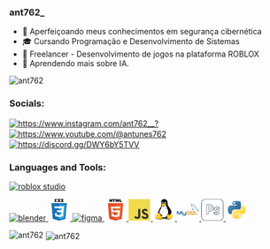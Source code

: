 ### ant762_

- 🔧 Aperfeiçoando meus conhecimentos em segurança cibernética
- 🎓 Cursando Programação e Desenvolvimento de Sistemas
- 💼 Freelancer - Desenvolvimento de jogos na plataforma ROBLOX
- 🌱 Aprendendo mais sobre IA.

<p align="left"> <img src="https://komarev.com/ghpvc/?username=ant762&label=Profile%20views&color=0e75b6&style=flat" alt="ant762" /> </p>

<h3 align="left">Socials:</h3>
<p align="left">
<a href="https://instagram.com/https://www.instagram.com/ant762__?" target="blank"><img align="center" src="https://raw.githubusercontent.com/rahuldkjain/github-profile-readme-generator/master/src/images/icons/Social/instagram.svg" alt="https://www.instagram.com/ant762__?" height="30" width="40" /></a>
<a href="https://www.youtube.com/c/https://www.youtube.com/@antunes762" target="blank"><img align="center" src="https://raw.githubusercontent.com/rahuldkjain/github-profile-readme-generator/master/src/images/icons/Social/youtube.svg" alt="https://www.youtube.com/@antunes762" height="30" width="40" /></a>
<a href="https://discord.gg/https://discord.gg/DWY6bY5TVV" target="blank"><img align="center" src="https://raw.githubusercontent.com/rahuldkjain/github-profile-readme-generator/master/src/images/icons/Social/discord.svg" alt="https://discord.gg/DWY6bY5TVV" height="30" width="40" /></a>
</p>

<h3 align="left">Languages and Tools:</h3>
<!-- Roblox Studio -->
<a href="https://create.roblox.com/landing" target="_blank" rel="noreferrer">
  <img src="https://static.wikia.nocookie.net/logopedia/images/e/ee/Roblox_Studio_icon_2025.svg/revision/latest/scale-to-width-down/200?cb=20250426203849" alt="roblox studio" width="40" height="40"/>
</a>

<!-- Other Tools -->
<p align="left">
  <a href="https://www.blender.org/" target="_blank" rel="noreferrer">
    <img src="https://download.blender.org/branding/community/blender_community_badge_white.svg" alt="blender" width="40" height="40"/>
  </a>
  <a href="https://www.w3schools.com/css/" target="_blank" rel="noreferrer">
    <img src="https://raw.githubusercontent.com/devicons/devicon/master/icons/css3/css3-original-wordmark.svg" alt="css3" width="40" height="40"/>
  </a>
  <a href="https://www.figma.com/" target="_blank" rel="noreferrer">
    <img src="https://www.vectorlogo.zone/logos/figma/figma-icon.svg" alt="figma" width="40" height="40"/>
  </a>
  <a href="https://www.w3.org/html/" target="_blank" rel="noreferrer">
    <img src="https://raw.githubusercontent.com/devicons/devicon/master/icons/html5/html5-original-wordmark.svg" alt="html5" width="40" height="40"/>
  </a>
  <a href="https://developer.mozilla.org/en-US/docs/Web/JavaScript" target="_blank" rel="noreferrer">
    <img src="https://raw.githubusercontent.com/devicons/devicon/master/icons/javascript/javascript-original.svg" alt="javascript" width="40" height="40"/>
  </a>
  <a href="https://www.linux.org/" target="_blank" rel="noreferrer">
    <img src="https://raw.githubusercontent.com/devicons/devicon/master/icons/linux/linux-original.svg" alt="linux" width="40" height="40"/>
  </a>
  <a href="https://www.mysql.com/" target="_blank" rel="noreferrer">
    <img src="https://raw.githubusercontent.com/devicons/devicon/master/icons/mysql/mysql-original-wordmark.svg" alt="mysql" width="40" height="40"/>
  </a>
  <a href="https://www.photoshop.com/en" target="_blank" rel="noreferrer">
    <img src="https://raw.githubusercontent.com/devicons/devicon/master/icons/photoshop/photoshop-line.svg" alt="photoshop" width="40" height="40"/>
  </a>
  <a href="https://www.python.org" target="_blank" rel="noreferrer">
    <img src="https://raw.githubusercontent.com/devicons/devicon/master/icons/python/python-original.svg" alt="python" width="40" height="40"/>
  </a>
</p>


<p><img align="left" src="https://github-readme-stats.vercel.app/api/top-langs?username=ant762&show_icons=true&locale=en&layout=compact" alt="ant762" /></p>

<p>&nbsp;<img align="center" src="https://github-readme-stats.vercel.app/api?username=ant762&show_icons=true&locale=en" alt="ant762" /></p>
